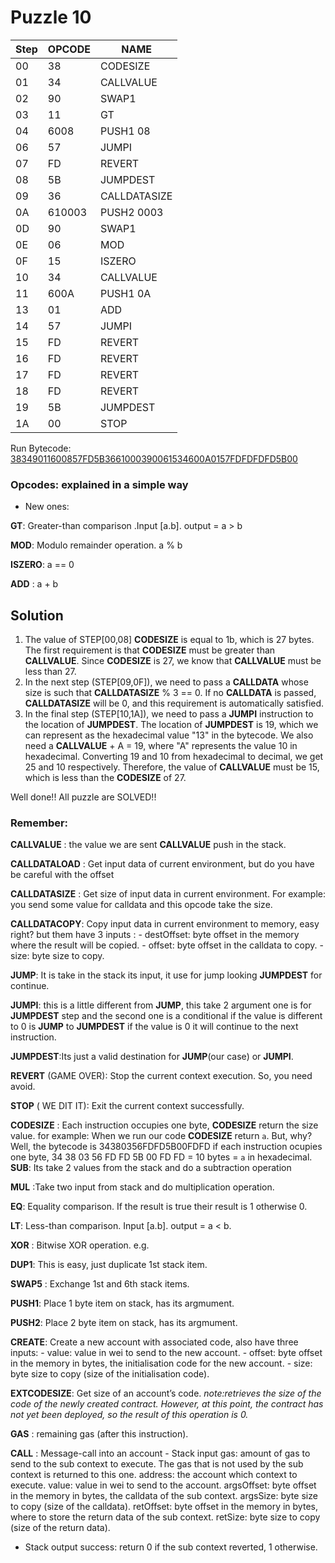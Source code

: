 # Puzzle 10

| Step| OPCODE| NAME|
|-----|-----|-----|
|00  | 38  | CODESIZE
|01  | 34 | CALLVALUE
|02  | 90   | SWAP1
|03  | 11 | GT
|04  | 6008   | PUSH1 08
|06  | 57   | JUMPI
|07  | FD   | REVERT
|08  | 5B   | JUMPDEST
|09  | 36   | CALLDATASIZE
|0A  | 610003   | PUSH2 0003
|0D  | 90   | SWAP1
|0E  | 06   | MOD
|0F  | 15   | ISZERO
|10  | 34   | CALLVALUE
|11  | 600A   | PUSH1 0A
|13  | 01   | ADD 
|14  | 57   | JUMPI
|15  | FD   | REVERT
|16  | FD   | REVERT
|17  | FD   | REVERT
|18  | FD   | REVERT
|19  | 5B   | JUMPDEST
|1A  | 00   | STOP


Run Bytecode: [38349011600857FD5B3661000390061534600A0157FDFDFDFD5B00](https://www.evm.codes/playground?fork=merge&unit=Wei&codeType=Bytecode&code='38349011600857FD5B3661000390061534600A0157FDFDFDFD5B00'_)


### Opcodes: explained in a simple way
- New ones:

**GT**: Greater-than comparison .Input [a.b]. output = a > b

**MOD**: Modulo remainder operation. a % b

**ISZERO**: a == 0

**ADD** : a + b


## Solution 

1. The value of STEP[00,08] **CODESIZE** is equal to 1b, which is 27 bytes. The first requirement is that **CODESIZE** must be greater than **CALLVALUE**. Since **CODESIZE** is 27, we know that **CALLVALUE** must be less than 27.
2. In the next step (STEP[09,0F]), we need to pass a **CALLDATA** whose size is such that **CALLDATASIZE** % 3 == 0. If no **CALLDATA** is passed, **CALLDATASIZE** will be 0, and this requirement is automatically satisfied.
3. In the final step (STEP[10,1A]), we need to pass a **JUMPI** instruction to the location of **JUMPDEST**. The location of **JUMPDEST** is 19, which we can represent as the hexadecimal value "13" in the bytecode. We also need a **CALLVALUE** + A = 19, where "A" represents the value 10 in hexadecimal. Converting 19 and 10 from hexadecimal to decimal, we get 25 and 10 respectively. Therefore, the value of **CALLVALUE** must be 15, which is less than the **CODESIZE** of 27.



Well done!!  All puzzle are SOLVED!!

### Remember:

**CALLVALUE** : the value we are sent **CALLVALUE** push in the stack.

**CALLDATALOAD** : Get input data of current environment, but do you have be careful with the offset

**CALLDATASIZE** : Get size of input data in current environment. For example: you send some value for calldata and this opcode take the size.

**CALLDATACOPY**: Copy input data in current environment to memory, easy right? but them have 3 inputs :
    - destOffset: byte offset in the memory where the result will be copied.
    - offset: byte offset in the calldata to copy.
    - size: byte size to copy.

**JUMP**:  It is take in the stack its input, it use for jump looking **JUMPDEST** for continue.

**JUMPI**: this is a little different from **JUMP**, this take 2 argument one is for **JUMPDEST** step and the second one is a conditional if the value is different to 0 is **JUMP** to **JUMPDEST** if the value is 0 it will continue to the next instruction.

**JUMPDEST**:Its just a valid destination for **JUMP**(our case) or **JUMPI**.

**REVERT** (GAME OVER): Stop the current context execution. So, you need avoid.

**STOP** ( WE DIT IT): Exit the current context successfully. 

**CODESIZE** : Each instruction occupies one byte, **CODESIZE** return the size value. for example:
        When we run our code  **CODESIZE** return `a`. But, why? 
        Well, the bytecode is 34380356FDFD5B00FDFD if each instruction ocupies one byte, 34 38 03 56 FD FD 5B 00 FD FD = 10 bytes = `a` in hexadecimal.
**SUB**:  Its take 2 values from the stack and do a subtraction operation

**MUL** :Take two input from stack and do multiplication operation.

**EQ**: Equality comparison. If the result is true their result is 1 otherwise 0.

**LT**: Less-than comparison. Input [a.b]. output = a < b.

**XOR** : Bitwise XOR operation. e.g. 

**DUP1**: This is easy, just duplicate 1st stack item. 

**SWAP5** : Exchange 1st and 6th stack items.


**PUSH1**: 	Place 1 byte item on stack, has its argmument.

**PUSH2**: Place 2 byte item on stack, has its argmument.

**CREATE**: Create a new account with associated code, also have three inputs:
    - value: value in wei to send to the new account.
    - offset: byte offset in the memory in bytes, the initialisation code for the new account.
    - size: byte size to copy (size of the initialisation code).

**EXTCODESIZE**: Get size of an account’s code. *note:retrieves the size of the code of the newly created contract. However, at this point, the contract has not yet been deployed, so the result of this operation is 0.*

**GAS** : remaining gas (after this instruction).

**CALL** : Message-call into an account
    - Stack input
gas: amount of gas to send to the sub context to execute. The gas that is not used by the sub context is returned to this one.
address: the account which context to execute.
value: value in wei to send to the account.
argsOffset: byte offset in the memory in bytes, the calldata of the sub context.
argsSize: byte size to copy (size of the calldata).
retOffset: byte offset in the memory in bytes, where to store the return data of the sub context.
retSize: byte size to copy (size of the return data).
   - Stack output
success: return 0 if the sub context reverted, 1 otherwise.